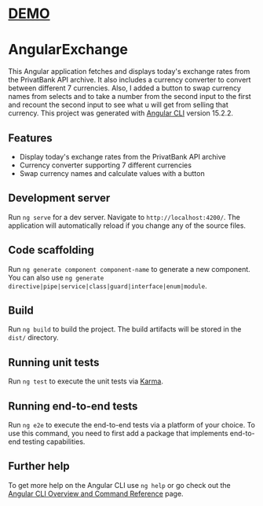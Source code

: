 # [DEMO](https://angerdestroys.github.io/angular-exchange/)
# AngularExchange
This Angular application fetches and displays today's exchange rates from the PrivatBank API archive. It also includes a currency converter to convert between different 7 currencies.
Also, I added a button to swap currency names from selects and to take a number from the second input to the first and recount the second input to see what u will get from selling that currency.
This project was generated with [Angular CLI](https://github.com/angular/angular-cli) version 15.2.2.

## Features
- Display today's exchange rates from the PrivatBank API archive
- Currency converter supporting 7 different currencies
- Swap currency names and calculate values with a button

## Development server

Run `ng serve` for a dev server. Navigate to `http://localhost:4200/`. The application will automatically reload if you change any of the source files.

## Code scaffolding

Run `ng generate component component-name` to generate a new component. You can also use `ng generate directive|pipe|service|class|guard|interface|enum|module`.

## Build

Run `ng build` to build the project. The build artifacts will be stored in the `dist/` directory.

## Running unit tests

Run `ng test` to execute the unit tests via [Karma](https://karma-runner.github.io).

## Running end-to-end tests

Run `ng e2e` to execute the end-to-end tests via a platform of your choice. To use this command, you need to first add a package that implements end-to-end testing capabilities.

## Further help

To get more help on the Angular CLI use `ng help` or go check out the [Angular CLI Overview and Command Reference](https://angular.io/cli) page.
